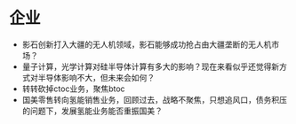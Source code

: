 # 企业

- 影石创新打入大疆的无人机领域，影石能够成功抢占由大疆垄断的无人机市场？
- 量子计算，光学计算对硅半导体计算有多大的影响？现在来看似乎还觉得新方式对半导体影响不大，但未来会如何？
- 转转砍掉ctoc业务，聚焦btoc
- 国美零售转向氢能销售业务，回顾过去，战略不聚焦，只想追风口，债务积压的问题下，发展氢能业务能否重振国美？